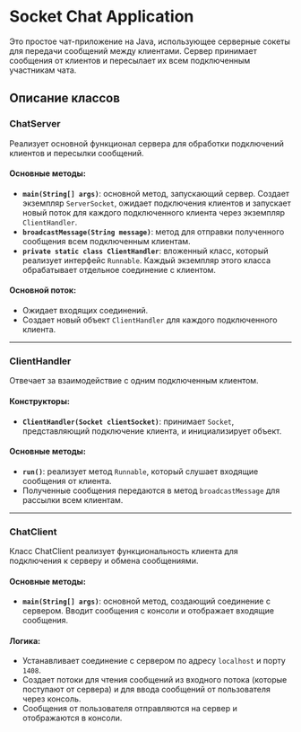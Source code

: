 # Socket Chat Application

Это простое чат-приложение на Java, использующее серверные сокеты для передачи сообщений между клиентами. 
Сервер принимает сообщения от клиентов и пересылает их всем подключенным участникам чата.


## Описание классов

### ChatServer

Реализует основной функционал сервера для обработки подключений клиентов и пересылки сообщений.

#### Основные методы:

- **`main(String[] args)`**: основной метод, запускающий сервер. Создает экземпляр `ServerSocket`, 
ожидает подключения клиентов и запускает новый поток для каждого подключенного клиента через экземпляр `ClientHandler`.
- **`broadcastMessage(String message)`**: метод для отправки полученного сообщения всем подключенным клиентам.
- **`private static class ClientHandler`**: вложенный класс, который реализует интерфейс `Runnable`. 
Каждый экземпляр этого класса обрабатывает отдельное соединение с клиентом.

#### Основной поток:

- Ожидает входящих соединений.
- Создает новый объект `ClientHandler` для каждого подключенного клиента.

---

### ClientHandler

Отвечает за взаимодействие с одним подключенным клиентом.

#### Конструкторы:

- **`ClientHandler(Socket clientSocket)`**: принимает `Socket`, представляющий подключение клиента, и инициализирует объект.

#### Основные методы:

- **`run()`**: реализует метод `Runnable`, который слушает входящие сообщения от клиента. 
- Полученные сообщения передаются в метод `broadcastMessage` для рассылки всем клиентам.

---

### ChatClient

Класс ChatClient реализует функциональность клиента для подключения к серверу и обмена сообщениями.

#### Основные методы:

- **`main(String[] args)`**: основной метод, создающий соединение с сервером. 
Вводит сообщения с консоли и отображает входящие сообщения.

#### Логика:

- Устанавливает соединение с сервером по адресу `localhost` и порту `1408`.
- Создает потоки для чтения сообщений из входного потока (которые поступают от сервера) и для ввода сообщений от пользователя через консоль.
- Сообщения от пользователя отправляются на сервер и отображаются в консоли.
